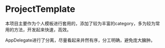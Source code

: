 # ProjectTemplate

本项目主要作为个人模板进行套用的，添加了较为丰富的category，多为较为常用的方法，开发起来快速，高效。

AppDelegate进行了分离，尽量看起来井然有序，分工明确，避免庞大臃肿。


